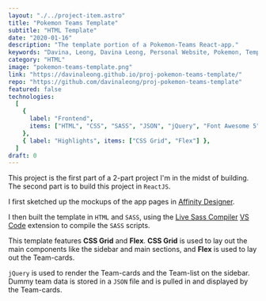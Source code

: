 ```yaml
---
layout: "./../project-item.astro"
title: "Pokemon Teams Template"
subtitle: "HTML Template"
date: "2020-01-16"
description: "The template portion of a Pokemon-Teams React-app."
keywords: "Davina, Leong, Davina Leong, Personal Website, Pokemon, Template, Pokemon Teams Template, HTML, CSS, SASS, jQuery, JSON, Font Awesome 5, CSS Grid, Flex"
category: "HTML"
image: "pokemon-teams-template.png"
link: "https://davinaleong.github.io/proj-pokemon-teams-template/"
repo: "https://github.com/davinaleong/proj-pokemon-teams-template"
featured: false
technologies:
  [
    {
      label: "Frontend",
      items: ["HTML", "CSS", "SASS", "JSON", "jQuery", "Font Awesome 5"],
    },
    { label: "Highlights", items: ["CSS Grid", "Flex"] },
  ]
draft: 0
---
```


This project is the first part of a 2-part project I'm in the midst of building. The second part is to build this project in `ReactJS`.

I first sketched up the mockups of the app pages in [Affinity Designer](https://affinity.serif.com/en-gb/designer/).

I then built the template in `HTML` and `SASS`, using the [Live Sass Compiler](https://marketplace.visualstudio.com/items?itemlabel=ritwickdey.live-sass) [VS Code](https://code.visualstudio.com/) extension to compile the `SASS` scripts.

This template features **CSS Grid** and **Flex**. **CSS Grid** is used to lay out the main components like the sidebar and main sections, and **Flex** is used to lay out the Team-cards.

`jQuery` is used to render the Team-cards and the Team-list on the sidebar. Dummy team data is stored in a `JSON` file and is pulled in and displayed by the Team-cards.
